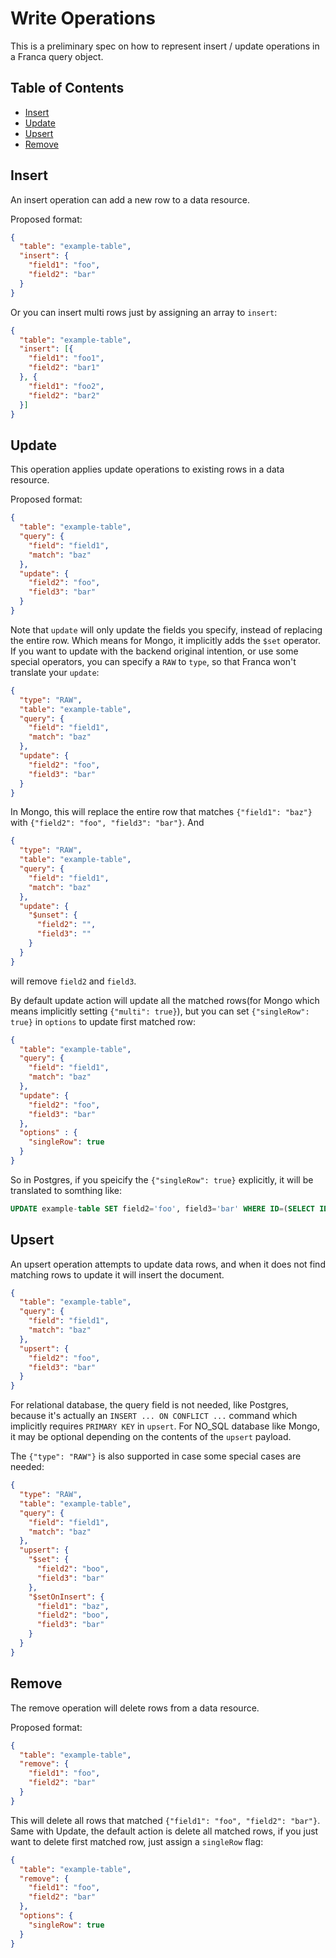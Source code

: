 # Write Operations

This is a preliminary spec on how to represent insert / update operations in a Franca query object.

## Table of Contents
* [Insert](#insert)
* [Update](#update)
* [Upsert](#upsert)
* [Remove](#remove)


## Insert

An insert operation can add a new row to a data resource.

Proposed format:
```json
{
  "table": "example-table",
  "insert": {
    "field1": "foo",
    "field2": "bar"
  }
}
```
Or you can insert multi rows just by assigning an array to `insert`:
```json
{
  "table": "example-table",
  "insert": [{
    "field1": "foo1",
    "field2": "bar1"
  }, {
    "field1": "foo2",
    "field2": "bar2"
  }]
}
```


## Update

This operation applies update operations to existing rows in a data resource.

Proposed format:
```json
{
  "table": "example-table",
  "query": {
    "field": "field1",
    "match": "baz"
  },
  "update": {
    "field2": "foo",
    "field3": "bar"
  }
}
```

Note that `update` will only update the fields you specify, instead of replacing the entire row. Which means for Mongo, it implicitly adds the `$set` operator. If you want to update with the backend original intention, or use some special operators, you can specify a `RAW` to `type`, so that Franca won't translate your `update`:
```json
{
  "type": "RAW",
  "table": "example-table",
  "query": {
    "field": "field1",
    "match": "baz"
  },
  "update": {
    "field2": "foo",
    "field3": "bar"
  }
}
```
In Mongo, this will replace the entire row that matches `{"field1": "baz"}` with `{"field2": "foo", "field3": "bar"}`. And

```json
{
  "type": "RAW",
  "table": "example-table",
  "query": {
    "field": "field1",
    "match": "baz"
  },
  "update": {
    "$unset": {
      "field2": "",
      "field3": ""
    }
  }
}
```
will remove `field2` and `field3`.

By default update action will update all the matched rows(for Mongo which means implicitly setting `{"multi": true}`), but you can set `{"singleRow": true}` in `options` to update first matched row:
```json
{
  "table": "example-table",
  "query": {
    "field": "field1",
    "match": "baz"
  },
  "update": {
    "field2": "foo",
    "field3": "bar"
  },
  "options" : {
    "singleRow": true
  }
}
```
So in Postgres, if you speicify the `{"singleRow": true}` explicitly, it will be translated to somthing like:
```sql
UPDATE example-table SET field2='foo', field3='bar' WHERE ID=(SELECT ID FROM example-table WHERE field1='baz' ORDER BY ID LIMIT 1)
```


## Upsert

An upsert operation attempts to update data rows, and when it does not find matching rows to update it will insert the document.

```json
{
  "table": "example-table",
  "query": {
    "field": "field1",
    "match": "baz"
  },
  "upsert": {
    "field2": "foo",
    "field3": "bar"
  }
}
```

For relational database, the query field is not needed, like Postgres, because it's actually an `INSERT ... ON CONFLICT ...` command which implicitly requires `PRIMARY KEY` in `upsert`. For NO_SQL database like Mongo, it may be optional depending on the contents of the ```upsert``` payload.


The `{"type": "RAW"}` is also supported in case some special cases are needed:

```json
{
  "type": "RAW",
  "table": "example-table",
  "query": {
    "field": "field1",
    "match": "baz"
  },
  "upsert": {
    "$set": {
      "field2": "boo",
      "field3": "bar"
    },
    "$setOnInsert": {
      "field1": "baz",
      "field2": "boo",
      "field3": "bar"
    }
  }
}
```


## Remove

The remove operation will delete rows from a data resource.

Proposed format:
```json
{
  "table": "example-table",
  "remove": {
    "field1": "foo",
    "field2": "bar"
  }
}
```
This will delete all rows that matched `{"field1": "foo", "field2": "bar"}`.
Same with Update, the default action is delete all matched rows, if you just want to delete first matched row, just assign a `singleRow` flag:
```json
{
  "table": "example-table",
  "remove": {
    "field1": "foo",
    "field2": "bar"
  },
  "options": {
    "singleRow": true
  }
}
```

